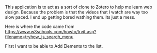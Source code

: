 This application is to act as a sort of clone to Zotero to help me learn web design. Because the problem is that the videos that I watch are way too slow paced.
I end up getting bored wathing them. Its just a mess.

Here is where the code came from https://www.w3schools.com/howto/tryit.asp?filename=tryhow_js_search_menu



First I want to be able to Add Elements to the list.